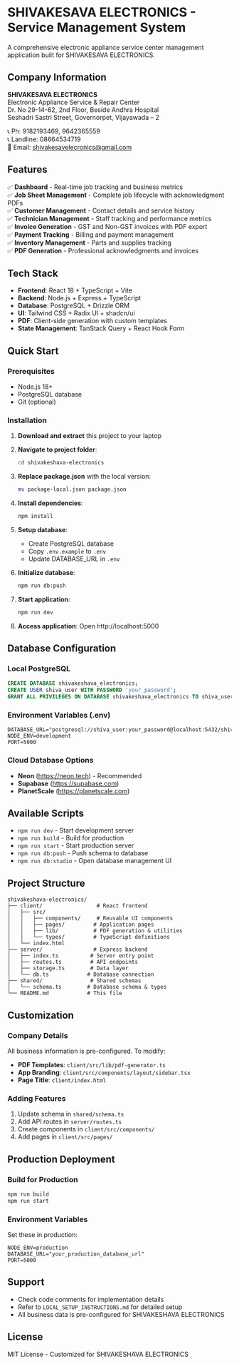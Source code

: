 # SHIVAKESAVA ELECTRONICS - Service Management System

A comprehensive electronic appliance service center management application built for SHIVAKESAVA ELECTRONICS.

## Company Information

**SHIVAKESAVA ELECTRONICS**  
Electronic Appliance Service & Repair Center  
Dr. No 29-14-62, 2nd Floor, Beside Andhra Hospital  
Seshadri Sastri Street, Governorpet, Vijayawada – 2  

📞 Ph: 9182193469, 9642365559  
📞 Landline: 08664534719  
📧 Email: shivakesavelecronics@gmail.com

## Features

✅ **Dashboard** - Real-time job tracking and business metrics  
✅ **Job Sheet Management** - Complete job lifecycle with acknowledgment PDFs  
✅ **Customer Management** - Contact details and service history  
✅ **Technician Management** - Staff tracking and performance metrics  
✅ **Invoice Generation** - GST and Non-GST invoices with PDF export  
✅ **Payment Tracking** - Billing and payment management  
✅ **Inventory Management** - Parts and supplies tracking  
✅ **PDF Generation** - Professional acknowledgments and invoices  

## Tech Stack

- **Frontend**: React 18 + TypeScript + Vite
- **Backend**: Node.js + Express + TypeScript  
- **Database**: PostgreSQL + Drizzle ORM
- **UI**: Tailwind CSS + Radix UI + shadcn/ui
- **PDF**: Client-side generation with custom templates
- **State Management**: TanStack Query + React Hook Form

## Quick Start

### Prerequisites
- Node.js 18+
- PostgreSQL database
- Git (optional)

### Installation

1. **Download and extract** this project to your laptop

2. **Navigate to project folder**:
   ```bash
   cd shivakeshava-electronics
   ```

3. **Replace package.json** with the local version:
   ```bash
   mv package-local.json package.json
   ```

4. **Install dependencies**:
   ```bash
   npm install
   ```

5. **Setup database**:
   - Create PostgreSQL database
   - Copy `.env.example` to `.env`
   - Update DATABASE_URL in `.env`

6. **Initialize database**:
   ```bash
   npm run db:push
   ```

7. **Start application**:
   ```bash
   npm run dev
   ```

8. **Access application**:
   Open http://localhost:5000

## Database Configuration

### Local PostgreSQL
```sql
CREATE DATABASE shivakeshava_electronics;
CREATE USER shiva_user WITH PASSWORD 'your_password';
GRANT ALL PRIVILEGES ON DATABASE shivakeshava_electronics TO shiva_user;
```

### Environment Variables (.env)
```env
DATABASE_URL="postgresql://shiva_user:your_password@localhost:5432/shivakeshava_electronics"
NODE_ENV=development
PORT=5000
```

### Cloud Database Options
- **Neon** (https://neon.tech) - Recommended
- **Supabase** (https://supabase.com)
- **PlanetScale** (https://planetscale.com)

## Available Scripts

- `npm run dev` - Start development server
- `npm run build` - Build for production  
- `npm run start` - Start production server
- `npm run db:push` - Push schema to database
- `npm run db:studio` - Open database management UI

## Project Structure

```
shivakeshava-electronics/
├── client/                 # React frontend
│   ├── src/
│   │   ├── components/     # Reusable UI components
│   │   ├── pages/         # Application pages
│   │   ├── lib/           # PDF generation & utilities
│   │   └── types/         # TypeScript definitions
│   └── index.html
├── server/                # Express backend
│   ├── index.ts          # Server entry point
│   ├── routes.ts         # API endpoints
│   ├── storage.ts        # Data layer
│   └── db.ts            # Database connection
├── shared/               # Shared schemas
│   └── schema.ts        # Database schema & types
└── README.md            # This file
```

## Customization

### Company Details
All business information is pre-configured. To modify:
- **PDF Templates**: `client/src/lib/pdf-generator.ts`
- **App Branding**: `client/src/components/layout/sidebar.tsx`
- **Page Title**: `client/index.html`

### Adding Features
1. Update schema in `shared/schema.ts`
2. Add API routes in `server/routes.ts`
3. Create components in `client/src/components/`
4. Add pages in `client/src/pages/`

## Production Deployment

### Build for Production
```bash
npm run build
npm run start
```

### Environment Variables
Set these in production:
```env
NODE_ENV=production
DATABASE_URL="your_production_database_url"
PORT=5000
```

## Support

- Check code comments for implementation details
- Refer to `LOCAL_SETUP_INSTRUCTIONS.md` for detailed setup
- All business data is pre-configured for SHIVAKESHAVA ELECTRONICS

## License

MIT License - Customized for SHIVAKESHAVA ELECTRONICS
